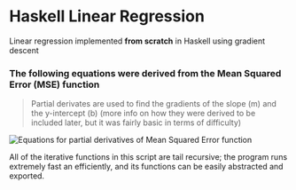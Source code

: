 # Haskell Linear Regression
Linear regression implemented **from scratch** in Haskell using gradient descent

### The following equations were derived from the Mean Squared Error (MSE) function
> Partial derivates are used to find the gradients of the slope (m) and the y-intercept (b) (more info on how they were derived to be included later, but it was fairly basic in terms of difficulty)

![Equations for partial derivatives of Mean Squared Error function](https://user-images.githubusercontent.com/89273280/145147648-98dcb383-c70e-4a6b-bb6c-0376331c3341.png)

All of the iterative functions in this script are tail recursive; the program runs extremely fast an efficiently, and its functions can be easily abstracted and exported.

